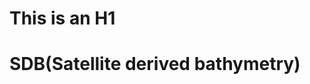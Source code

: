 This is an H1
=============

SDB(Satellite derived bathymetry)
===================================

